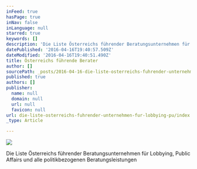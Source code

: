 ```yaml
---
inFeed: true
hasPage: true
inNav: false
inLanguage: null
starred: true
keywords: []
description: 'Die Liste Österreichs führender Beratungsunternehmen für Lobbying, Public Affairs und alle politikbezogenen Beratungsleistungen'
datePublished: '2016-04-16T19:40:57.509Z'
dateModified: '2016-04-16T19:40:51.490Z'
title: Österreichs führende Berater
author: []
sourcePath: _posts/2016-04-16-die-liste-osterreichs-fuhrender-unternehmen-fur-lobbying-pu.md
published: true
authors: []
publisher:
  name: null
  domain: null
  url: null
  favicon: null
url: die-liste-osterreichs-fuhrender-unternehmen-fur-lobbying-pu/index.html
_type: Article

---
```

![](https://s3-us-west-2.amazonaws.com/the-grid-img/p/c727703709754fc97c718a33f9e81f223b2e8e49.jpg)

Die Liste Österreichs führender Beratungsunternehmen für Lobbying, Public Affairs und alle politikbezogenen Beratungsleistungen